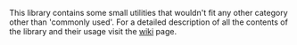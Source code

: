 This library contains some small utilities that wouldn't fit any other category other than 'commonly used'. For a detailed description of all the contents of the library and their usage visit the [wiki](https://github.com/Narumikazuchi/Common/wiki) page.